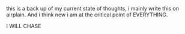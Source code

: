 this is a back up of my current state of thoughts, i mainly write this on airplain. And i think new i am at the critical point of EVERYTHING.

I WILL CHASE